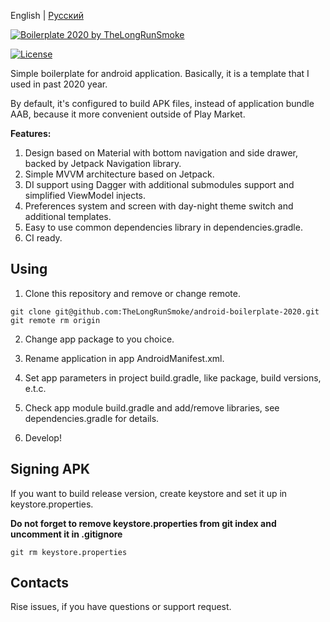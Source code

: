 English | [Русский](README.ru.MD)

[![Boilerplate 2020 by TheLongRunSmoke](https://github.com/TheLongRunSmoke/android-boilerplate-2020/blob/gh-pages/static/header.jpg)](#)

[![License](https://img.shields.io/badge/License-Apache%202.0-blue.svg)](https://opensource.org/licenses/Apache-2.0)

Simple boilerplate for android application. Basically, it is a template that I used in past 2020 year.

By default, it's configured to build APK files, instead of application bundle AAB, because it more convenient outside of Play Market. 

**Features:**
1. Design based on Material with bottom navigation and side drawer, backed by Jetpack Navigation library.
2. Simple MVVM architecture based on Jetpack.
3. DI support using Dagger with additional submodules support and simplified ViewModel injects.
4. Preferences system and screen with day-night theme switch and additional templates.
5. Easy to use common dependencies library in dependencies.gradle.
6. CI ready.

## Using

1. Clone this repository and remove or change remote.
```
git clone git@github.com:TheLongRunSmoke/android-boilerplate-2020.git
git remote rm origin
```

2. Change app package to you choice.

2. Rename application in app AndroidManifest.xml. 

3. Set app parameters in project build.gradle, like package, build versions, e.t.c.

4. Check app module build.gradle and add/remove libraries, see dependencies.gradle for details.

5. Develop!

## Signing APK

If you want to build release version, create keystore and set it up in keystore.properties. 

**Do not forget to remove keystore.properties from git index and uncomment it in .gitignore**
```
git rm keystore.properties
```

## Contacts

Rise issues, if you have questions or support request.